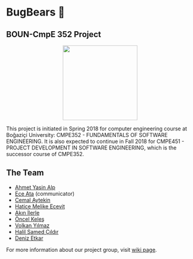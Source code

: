 # BugBears :ghost:
## BOUN-CmpE 352 Project
<p align="center">
<a href = "https://github.com/bounswe/bounswe2018group1/wiki"><img 
<img src="https://raw.githubusercontent.com/bounswe/bounswe2018group1/master/resources/group_icon.jpg" width="200" height="200"></a>
</p>

This project is initiated in Spring 2018 for computer engineering course at Boğaziçi University: CMPE352 - FUNDAMENTALS OF SOFTWARE ENGINEERING. It is also expected to continue in Fall 2018 for CMPE451 - PROJECT DEVELOPMENT IN SOFTWARE ENGINEERING, which is the successor course of CMPE352.

## The Team
* [Ahmet Yasin Alp](https://github.com/bounswe/bounswe2018group1/wiki/Ahmet-Yasin-Alp)
* [Ece Ata](https://github.com/bounswe/bounswe2018group1/wiki/Ece-Ata) (communicator)
* [Cemal Aytekin](https://github.com/bounswe/bounswe2018group1/wiki/Cemal-Aytekin)
* [Hatice Melike Ecevit](https://github.com/bounswe/bounswe2018group1/wiki/Hatice-Melike-Ecevit)
* [Akın İlerle](https://github.com/bounswe/bounswe2018group1/wiki/Akın-İlerle)
* [Öncel Keleş](https://github.com/bounswe/bounswe2018group1/wiki/Öncel-Keleş)
* [Volkan Yılmaz](https://github.com/bounswe/bounswe2018group1/wiki/Volkan-Yılmaz)
* [Halil Samed Çıldır](https://github.com/bounswe/bounswe2018group1/wiki/Halil-Samed-Çıldır)
* [Deniz Etkar](https://github.com/bounswe/bounswe2018group1/wiki/Deniz-Etkar)


For more information about our project group, visit [wiki page](https://github.com/bounswe/bounswe2018group1/wiki).
